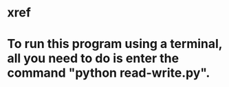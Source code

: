 # xref

# To run this program using a terminal, all you need to do is enter the command "python read-write.py".

